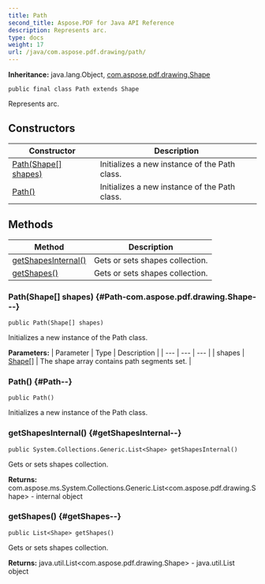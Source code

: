 ```yaml
---
title: Path
second_title: Aspose.PDF for Java API Reference
description: Represents arc.
type: docs
weight: 17
url: /java/com.aspose.pdf.drawing/path/
---
```

**Inheritance:**
java.lang.Object, [com.aspose.pdf.drawing.Shape](../../com.aspose.pdf.drawing/shape)
```
public final class Path extends Shape
```

Represents arc.
## Constructors

| Constructor | Description |
| --- | --- |
| [Path(Shape[] shapes)](#Path-com.aspose.pdf.drawing.Shape---) | Initializes a new instance of the  Path  class. |
| [Path()](#Path--) | Initializes a new instance of the  Path  class. |
## Methods

| Method | Description |
| --- | --- |
| [getShapesInternal()](#getShapesInternal--) | Gets or sets shapes collection. |
| [getShapes()](#getShapes--) | Gets or sets shapes collection. |
### Path(Shape[] shapes) {#Path-com.aspose.pdf.drawing.Shape---}
```
public Path(Shape[] shapes)
```


Initializes a new instance of the  Path  class.

**Parameters:**
| Parameter | Type | Description |
| --- | --- | --- |
| shapes | [Shape\[\]](../../com.aspose.pdf.drawing/shape) | The shape array contains path segments set. |

### Path() {#Path--}
```
public Path()
```


Initializes a new instance of the  Path  class.

### getShapesInternal() {#getShapesInternal--}
```
public System.Collections.Generic.List<Shape> getShapesInternal()
```


Gets or sets shapes collection.

**Returns:**
com.aspose.ms.System.Collections.Generic.List<com.aspose.pdf.drawing.Shape> - internal object
### getShapes() {#getShapes--}
```
public List<Shape> getShapes()
```


Gets or sets shapes collection.

**Returns:**
java.util.List<com.aspose.pdf.drawing.Shape> -  java.util.List object
